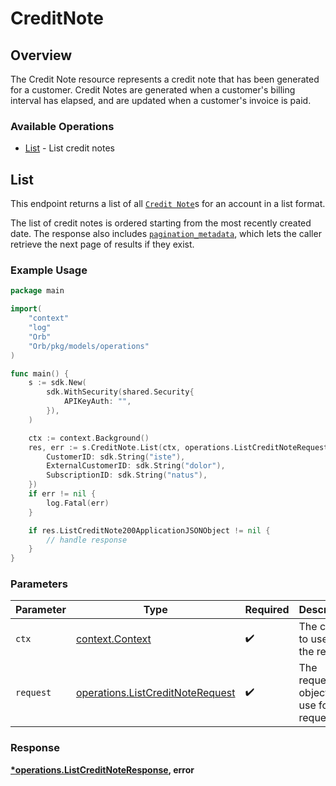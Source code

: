 # CreditNote

## Overview

The Credit Note resource represents a credit note that has been generated for a customer. Credit Notes are generated when a customer's billing interval has elapsed, and are updated when a customer's invoice is paid.

### Available Operations

* [List](#list) - List credit notes

## List

This endpoint returns a list of all [`Credit Note`](../reference/Orb-API.json/components/schemas/Credit-note)s for an account in a list format. 

The list of credit notes is ordered starting from the most recently created date. The response also includes [`pagination_metadata`](../api/pagination), which lets the caller retrieve the next page of results if they exist.

### Example Usage

```go
package main

import(
	"context"
	"log"
	"Orb"
	"Orb/pkg/models/operations"
)

func main() {
    s := sdk.New(
        sdk.WithSecurity(shared.Security{
            APIKeyAuth: "",
        }),
    )

    ctx := context.Background()
    res, err := s.CreditNote.List(ctx, operations.ListCreditNoteRequest{
        CustomerID: sdk.String("iste"),
        ExternalCustomerID: sdk.String("dolor"),
        SubscriptionID: sdk.String("natus"),
    })
    if err != nil {
        log.Fatal(err)
    }

    if res.ListCreditNote200ApplicationJSONObject != nil {
        // handle response
    }
}
```

### Parameters

| Parameter                                                                            | Type                                                                                 | Required                                                                             | Description                                                                          |
| ------------------------------------------------------------------------------------ | ------------------------------------------------------------------------------------ | ------------------------------------------------------------------------------------ | ------------------------------------------------------------------------------------ |
| `ctx`                                                                                | [context.Context](https://pkg.go.dev/context#Context)                                | :heavy_check_mark:                                                                   | The context to use for the request.                                                  |
| `request`                                                                            | [operations.ListCreditNoteRequest](../../models/operations/listcreditnoterequest.md) | :heavy_check_mark:                                                                   | The request object to use for the request.                                           |


### Response

**[*operations.ListCreditNoteResponse](../../models/operations/listcreditnoteresponse.md), error**

